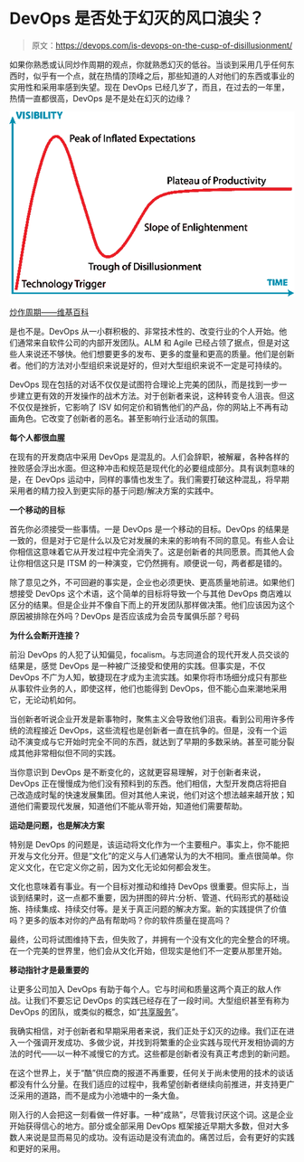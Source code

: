 # DevOps 是否处于幻灭的风口浪尖？

> 原文：<https://devops.com/is-devops-on-the-cusp-of-disillusionment/>

如果你熟悉或认同炒作周期的观点，你就熟悉幻灭的低谷。当谈到采用几乎任何东西时，似乎有一个点，就在热情的顶峰之后，那些知道的人对他们的东西或事业的实用性和采用率感到失望。现在 DevOps 已经几岁了，而且，在过去的一年里，热情一直都很高，DevOps 是不是处在幻灭的边缘？

[![559px-Gartner_Hype_Cycle.svg](img/afef6863f64549409e342cdfa06ab1ff.png)](https://devops.com/wp-content/uploads/2015/05/559px-Gartner_Hype_Cycle.svg_.png)

[炒作周期——维基百科](https://en.wikipedia.org/wiki/Hype_cycle)

是也不是。DevOps 从一小群积极的、非常技术性的、改变行业的个人开始。他们通常来自软件公司的内部开发团队。ALM 和 Agile 已经占领了据点，但是对这些人来说还不够快。他们想要更多的发布、更多的度量和更高的质量。他们是创新者。他们的方法对小型组织来说是好的，但对大型组织来说不一定是可持续的。

DevOps 现在包括的对话不仅仅是试图符合理论上完美的团队，而是找到一步一步建立更有效的开发操作的战术方法。对于创新者来说，这种转变令人沮丧。但这不仅仅是挫折，它影响了 ISV 如何定价和销售他们的产品，你的网站上不再有动画角色。它改变了创新者的恶名。甚至影响行业活动的氛围。

**每个人都很血腥**

在现有的开发商店中采用 DevOps 是混乱的。人们会辞职，被解雇，各种各样的挫败感会浮出水面。但这种冲击和规范是现代化的必要组成部分。具有讽刺意味的是，在 DevOps 运动中，同样的事情也发生了。我们需要打破这种混乱，将早期采用者的精力投入到更实际的基于问题/解决方案的实践中。

**一个移动的目标**

首先你必须接受一些事情。一是 DevOps 是一个移动的目标。DevOps 的结果是一致的，但是对于它是什么以及它对发展的未来的影响有不同的意见。有些人会让你相信这意味着它从开发过程中完全消失了。这是创新者的共同愿景。而其他人会让你相信这只是 ITSM 的一种演变，它仍然拥有。顺便说一句，两者都是错的。

除了意见之外，不可回避的事实是，企业也必须更快、更高质量地前进。如果他们想接受 DevOps 这个术语，这个简单的目标将导致一个与其他 DevOps 商店难以区分的结果。但是企业并不像自下而上的开发团队那样做决策。他们应该因为这个原因被排除在外吗？DevOps 是否应该成为会员专属俱乐部？号码

**为什么会断开连接？**

前沿 DevOps 的人犯了认知偏见，focalism。与志同道合的现代开发人员交谈的结果是，感觉 DevOps 是一种被广泛接受和使用的实践。但事实是，不仅 DevOps 不广为人知，敏捷现在才成为主流实践。如果你将市场细分成只有那些从事软件业务的人，即使这样，他们也能得到 DevOps，但不能心血来潮地采用它，无论动机如何。

当创新者听说企业开发是新事物时，聚焦主义会导致他们沮丧。看到公司用许多传统的流程接近 DevOps，这些流程也是创新者一直在抗争的。但是，没有一个运动不演变成与它开始时完全不同的东西，就达到了早期的多数采纳。甚至可能分裂成其他非常相似但不同的实践。

当你意识到 DevOps 是不断变化的，这就更容易理解，对于创新者来说，DevOps 正在慢慢成为他们没有预料到的东西。他们相信，大型开发商店将把自己改造成时髦的快速发展集团。但对其他人来说，他们对这个想法越来越开放；知道他们需要现代发展，知道他们不能从零开始，知道他们需要帮助。

**运动是问题，也是解决方案**

特别是 DevOps 的问题是，该运动将文化作为一个主要租户。事实上，你不能把开发与文化分开。但是“文化”的定义与人们通常认为的大不相同。重点很简单。你定义文化，在它定义你之前，因为文化无论如何都会发生。

文化也意味着有事业。有一个目标对推动和维持 DevOps 很重要。但实际上，当谈到结果时，这一点都不重要，因为拼图的碎片:分析、管道、代码形式的基础设施、持续集成、持续交付等。是关于真正问题的解决方案。新的实践提供了价值吗？更多的版本对你的产品有帮助吗？你的软件质量在提高吗？

最终，公司将试图维持下去，但失败了，并拥有一个没有文化的完全整合的环境。在一个完美的世界里，他们会从文化开始，但现实是他们不一定要从那里开始。

**移动指针才是最重要的**

让更多公司加入 DevOps 有助于每个人。它与时间和质量这两个真正的敌人作战。让我们不要忘记 DevOps 的实践已经存在了一段时间。大型组织甚至有称为 DevOps 的团队，或类似的概念，如“[共享服务](https://blog.logentries.com/2014/10/shared-services-the-unicorn-every-devops-is-looking-for/)”。

我确实相信，对于创新者和早期采用者来说，我们正处于幻灭的边缘。我们正在进入一个强调开发成功、多做少说，并找到将繁重的企业实践与现代开发相协调的方法的时代——以一种不减慢它的方式。这些都是创新者没有真正考虑到的新问题。

在这个世界上，关于“酷”供应商的报道不再重要，任何关于尚未使用的技术的谈话都没有什么分量。在我们适应的过程中，我希望创新者继续向前推进，并支持更广泛采用的道路，而不是成为小池塘中的一条大鱼。

刚入行的人会把这一刻看做一件好事。一种“成熟”，尽管我讨厌这个词。这是企业开始获得信心的地方。部分或全部采用 DevOps 框架接近早期大多数，但对大多数人来说是显而易见的成功。没有运动是没有流血的。痛苦过后，会有更好的实践和更好的采用。